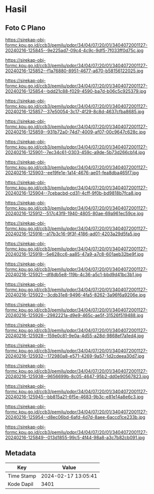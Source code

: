 # Hasil

## Foto C Plano

https://sirekap-obj-formc.kpu.go.id/ccb3/pemilu/pdpr/34/04/07/20/01/3404072001127-20240216-125845--9e225ad7-09c4-4c9c-9df5-7f033ff0d75c.jpg

https://sirekap-obj-formc.kpu.go.id/ccb3/pemilu/pdpr/34/04/07/20/01/3404072001127-20240216-125852--f1a76880-8951-4677-a670-b58156122025.jpg

https://sirekap-obj-formc.kpu.go.id/ccb3/pemilu/pdpr/34/04/07/20/01/3404072001127-20240216-125854--bdd21c88-f029-4590-ba7d-b06c5c925379.jpg

https://sirekap-obj-formc.kpu.go.id/ccb3/pemilu/pdpr/34/04/07/20/01/3404072001127-20240216-125857--37e50054-3c17-4f29-8c8d-4637cfba8685.jpg

https://sirekap-obj-formc.kpu.go.id/ccb3/pemilu/pdpr/34/04/07/20/01/3404072001127-20240216-125859--931b72a0-74d7-4009-af07-00c9647c628c.jpg

https://sirekap-obj-formc.kpu.go.id/ccb3/pemilu/pdpr/34/04/07/20/01/3404072001127-20240216-125901--7ec34c61-0303-459c-a9de-5b73d266cb14.jpg

https://sirekap-obj-formc.kpu.go.id/ccb3/pemilu/pdpr/34/04/07/20/01/3404072001127-20240216-125903--ee19fe1e-1a14-4676-ae01-fea8dba465f7.jpg

https://sirekap-obj-formc.kpu.go.id/ccb3/pemilu/pdpr/34/04/07/20/01/3404072001127-20240216-125904--7cebacbd-cd31-4cff-9f0b-bd9818b7fca8.jpg

https://sirekap-obj-formc.kpu.go.id/ccb3/pemilu/pdpr/34/04/07/20/01/3404072001127-20240216-125912--517c43f9-1940-4805-80ae-69a961ec59ce.jpg

https://sirekap-obj-formc.kpu.go.id/ccb3/pemilu/pdpr/34/04/07/20/01/3404072001127-20240216-125916--a17b3c16-9f3f-4186-ad01-4203a29d5fa5.jpg

https://sirekap-obj-formc.kpu.go.id/ccb3/pemilu/pdpr/34/04/07/20/01/3404072001127-20240216-125919--5e628cc6-aa85-47a9-a7c8-601aeb32be9f.jpg

https://sirekap-obj-formc.kpu.go.id/ccb3/pemilu/pdpr/34/04/07/20/01/3404072001127-20240216-125921--df8db5e8-119b-4c36-a5c1-bbd9d41bc3b1.jpg

https://sirekap-obj-formc.kpu.go.id/ccb3/pemilu/pdpr/34/04/07/20/01/3404072001127-20240216-125922--3cdb31e8-9496-4fa5-8262-3a96f6a9206e.jpg

https://sirekap-obj-formc.kpu.go.id/ccb3/pemilu/pdpr/34/04/07/20/01/3404072001127-20240216-125926--2982221a-d9e9-465c-ae5f-31526f519488.jpg

https://sirekap-obj-formc.kpu.go.id/ccb3/pemilu/pdpr/34/04/07/20/01/3404072001127-20240216-125928--159e0c81-9e0a-4d55-a28d-9868ef7a1ed4.jpg

https://sirekap-obj-formc.kpu.go.id/ccb3/pemilu/pdpr/34/04/07/20/01/3404072001127-20240216-125932--172980a8-e571-4269-9a57-1d2cdeea30d7.jpg

https://sirekap-obj-formc.kpu.go.id/ccb3/pemilu/pdpr/34/04/07/20/01/3404072001127-20240216-125938--9656699b-8c05-4647-95b2-dd0e90567823.jpg

https://sirekap-obj-formc.kpu.go.id/ccb3/pemilu/pdpr/34/04/07/20/01/3404072001127-20240216-125945--bb815a21-6f5e-4683-9b3c-e81e14a8e6c3.jpg

https://sirekap-obj-formc.kpu.go.id/ccb3/pemilu/pdpr/34/04/07/20/01/3404072001127-20240216-125954--d8ec06bd-6afd-4d7d-8aee-6accd1ce233b.jpg

https://sirekap-obj-formc.kpu.go.id/ccb3/pemilu/pdpr/34/04/07/20/01/3404072001127-20240216-125849--013d1855-99c5-4f44-98a8-a3c7b82cb091.jpg


## Metadata

| Key        | Value               |
| ---------- | ------------------- |
| Time Stamp | 2024-02-17 13:05:41 |
| Kode Dapil | 3401                |



